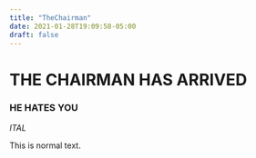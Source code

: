 ```yaml
---
title: "TheChairman"
date: 2021-01-28T19:09:58-05:00
draft: false
---
```


# THE CHAIRMAN HAS ARRIVED


### HE HATES YOU

*ITAL*


This is normal text.
